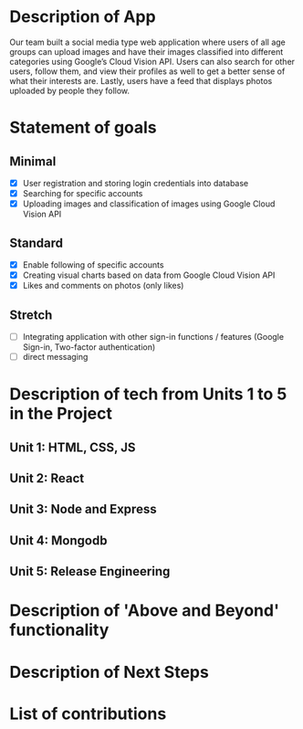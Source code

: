 # Description of App

Our team built a social media type web application where users of all age groups can upload images and have their images classified into different categories using Google’s Cloud Vision API. Users can also search for other users, follow them, and view their profiles as well to get a better sense of what their interests are. Lastly, users have a feed that displays photos uploaded by people they follow.

# Statement of goals

## Minimal

- [x] User registration and storing login credentials into database
- [x] Searching for specific accounts
- [x] Uploading images and classification of images using Google Cloud Vision API

## Standard

- [x] Enable following of specific accounts
- [x] Creating visual charts based on data from Google Cloud Vision API
- [x] Likes and comments on photos (only likes)

## Stretch

- [ ] Integrating application with other sign-in functions / features (Google Sign-in, Two-factor authentication)
- [ ] direct messaging

# Description of tech from Units 1 to 5 in the Project

## Unit 1: HTML, CSS, JS

## Unit 2: React

## Unit 3: Node and Express

## Unit 4: Mongodb

## Unit 5: Release Engineering

# Description of 'Above and Beyond' functionality

# Description of Next Steps

# List of contributions

